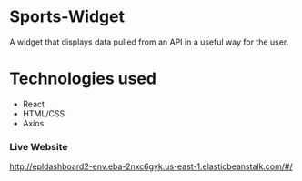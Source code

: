 # Sports-Widget

A widget that displays data pulled from an API in a useful way for the user.

# Technologies used
- React
- HTML/CSS
- Axios

### Live Website
http://epldashboard2-env.eba-2nxc6gyk.us-east-1.elasticbeanstalk.com/#/
